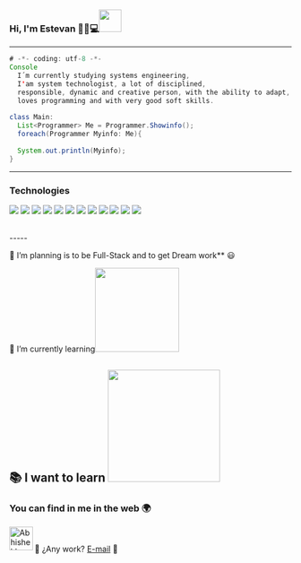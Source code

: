 ### Hi, I'm Estevan 👋😁💻<img src="https://media.giphy.com/media/scZPhLqaVOM1qG4lT9/giphy.gif" width="40">

---

```Java
# -*- coding: utf-8 -*-
Console
  I´m currently studying systems engineering,
  I'am system technologist, a lot of disciplined,
  responsible, dynamic and creative person, with the ability to adapt, work in a team and
  loves programming and with very good soft skills.
  
class Main:
  List<Programmer> Me = Programmer.Showinfo();
  foreach(Programmer Myinfo: Me){
  
  System.out.println(Myinfo);
}

```
---

### Technologies

<img src = "https://img.shields.io/badge/-HTML5-E34F26?style=flat&logo=html5&logoColor=white"> <img src = "https://img.shields.io/badge/-CSS3-1572B6?style=flat&logo=css3&logoColor=white">
<img src="https://img.shields.io/badge/-JavaScript-eed718?style=flat&logo=javascript&logoColor=ffffff">
<img src="https://img.shields.io/badge/-MongoDB-4DB33D?style=flat&logo=mongodb&logoColor=FFFFFF">
<img src="https://img.shields.io/badge/-MySQL-F29111?style=flat&logo=mysql&logoColor=FFFFFF">
<img src="https://img.shields.io/badge/-Express.js-787878?style=flat">
<img src="https://img.shields.io/badge/-Node.js-3C873A?style=flat&logo=Node.js&logoColor=white">
<img src="http://img.shields.io/badge/-Git-F1502F?style=flat&logo=git&logoColor=FFFFFF">
<img src="http://img.shields.io/badge/-Github-000000?style=flat&logo=github&logoColor=FFFFFF">
<img src="http://img.shields.io/badge/-VS%20Code-007ACC?style=flat&logo=visual%20studio%20code&logoColor=white">
<img src="http://img.shields.io/badge/-Java-F89820?style=flat&logo=java&logoColor=white"> 
<img src="http://img.shields.io/badge/-SqlServer-style=flat&logo=Sql&logoColor=white"> 

 <br>
 -----
  
 🔭 I’m planning is to be Full-Stack and to get Dream work** 😃

 🌱 I’m currently learning<img src="https://skills.thijs.gg/icons?i=spring,ts,angular,maven&theme=light" width="150">
 
 
 :books: I want to learn <img src="https://skills.thijs.gg/icons?i=react,linux,elixir,docker,flutter,go&theme=light" width="200">
 ---
### You can find in me in the web 🌍
<a href="https://www.linkedin.com/in/estevan-tangarife-correa/">
  <img align="left" alt="Abhishek's LinkedIN" width="42px" src="https://raw.githubusercontent.com/peterthehan/peterthehan/master/assets/linkedin.svg"/>
</a>
<br>

 💼 ¿Any work?  [E-mail](mailto:teban_1928@hotmail.com) 📧


